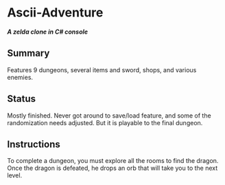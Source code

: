 Ascii-Adventure
===============
<i><b>A zelda clone in C# console</b></i>

<h2>Summary</h2>
Features 9 dungeons, several items and sword, shops, and various enemies.

<h2>Status</h2>
Mostly finished.  Never got around to save/load feature, and some of the randomization needs adjusted.  But it is playable to the final dungeon.

<h2>Instructions</h2>
To complete a dungeon, you must explore all the rooms to find the dragon.  Once the dragon is defeated, he drops an orb that will take you to the next level.
